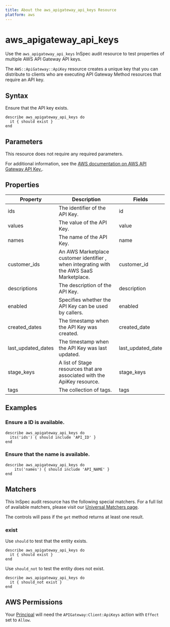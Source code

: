 ```yaml
---
title: About the aws_apigateway_api_keys Resource
platform: aws
---
```


# aws_apigateway_api_keys

Use the `aws_apigateway_api_keys` InSpec audit resource to test properties of multiple AWS API Gateway API keys.

The `AWS::ApiGateway::ApiKey` resource creates a unique key that you can distribute to clients who are executing API Gateway Method resources that require an API key.

## Syntax

Ensure that the API key exists.

    describe aws_apigateway_api_keys do
      it { should exist }
    end

## Parameters

This resource does not require any required parameters.

For additional information, see the [AWS documentation on AWS API Gateway API Key.](https://docs.aws.amazon.com/AWSCloudFormation/latest/UserGuide/aws-resource-apigateway-apikey.html).

## Properties

| Property | Description | Fields |
| --- | --- | --- |
| ids | The identifier of the API Key. | id |
| values | The value of the API Key. | value |
| names | The name of the API Key. | name |
| customer_ids | An AWS Marketplace customer identifier , when integrating with the AWS SaaS Marketplace. | customer_id |
| descriptions | The description of the API Key. | description |
| enabled | Specifies whether the API Key can be used by callers. | enabled |
| created_dates | The timestamp when the API Key was created. | created_date |
| last_updated_dates | The timestamp when the API Key was last updated. | last_updated_date |
| stage_keys | A list of Stage resources that are associated with the ApiKey resource. | stage_keys |
| tags | The collection of tags. | tags |

## Examples

### Ensure a ID is available.

    describe aws_apigateway_api_keys do
      its('ids') { should include 'API_ID' }
    end

### Ensure that the name is available.

    describe aws_apigateway_api_keys do
        its('names') { should include 'API_NAME' }
    end

## Matchers

This InSpec audit resource has the following special matchers. For a full list of available matchers, please visit our [Universal Matchers page](https://www.inspec.io/docs/reference/matchers/).

The controls will pass if the `get` method returns at least one result.

### exist

Use `should` to test that the entity exists.

    describe aws_apigateway_api_keys do
      it { should exist }
    end

Use `should_not` to test the entity does not exist.

    describe aws_apigateway_api_keys do
      it { should_not exist }
    end

## AWS Permissions

Your [Principal](https://docs.aws.amazon.com/IAM/latest/UserGuide/intro-structure.html#intro-structure-principal) will need the `APIGateway:Client:ApiKeys` action with `Effect` set to `Allow`.